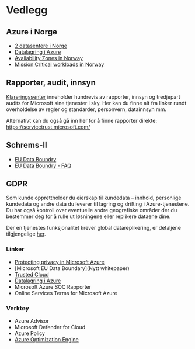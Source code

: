 # Vedlegg

## Azure i Norge
 - [2 datasentere i Norge](https://finansavisen.no/nyheter/teknologi/2021/09/28/7744051/microsoft-dobler-investeringen-i-norge-bygger-to-nye-datasentre)
 - [Datalagring i Azure](https://azure.microsoft.com/nb-no/global-infrastructure/data-residency/#overview)
 - [Availability Zones in Norway](https://pulse.microsoft.com/nb-no/transform-nb-no/na/fa2-microsoft-expands-with-datacenter-availability-zones-in-norway/)
 - [Mission Critical workloads in Norway](https://pulse.microsoft.com/nb-no/transform-nb-no/na/fa3-running-mission-critical-workloads-on-azure-in-norway-using-availability-zones/)

## Rapporter, audit, innsyn
[Klareringssenter](https://www.microsoft.com/nb-no/trust-center/?rtc=1) inneholder hundrevis av rapporter, innsyn og tredjepart audits for Microsoft sine tjenester i sky. Her kan du finne alt fra linker rundt overholdelse av regler og standarder, personvern, datainnsyn mm.

Alternativt kan du også gå inn her for å finne rapporter direkte: https://servicetrust.microsoft.com/
## Schrems-II
- [EU Data Boundry](https://blogs.microsoft.com/eupolicy/2021/05/06/eu-data-boundary/)
- [EU Data Boundry - FAQ](https://techcommunity.microsoft.com/t5/security-compliance-and-identity/eu-data-boundary-for-the-microsoft-cloud-frequently-asked/ba-p/2329098)

## GDPR

Som kunde opprettholder du eierskap til kundedata – innhold, personlige kundedata og andre data du leverer til lagring og drifting i Azure-tjenestene. Du har også kontroll over eventuelle andre geografiske områder der du bestemmer deg for å rulle ut løsningene eller replikere dataene dine.

Der en tjenestes funksjonalitet krever global datareplikering, er detaljene tilgjengelige [her](https://azure.microsoft.com/nb-no/global-infrastructure/data-residency/#overview).

### Linker
 - [Protecting privacy in Microsoft Azure](https://azure.microsoft.com/en-us/blog/protecting-privacy-in-microsoft-azure-gdpr-azure-policy-updates/)
 - [Microsoft EU Data Boundary](Nytt whitepaper)
 - [Trusted Cloud](https://azure.microsoft.com/en-us/overview/trusted-cloud/)
 - [Datalagring i Azure](https://azure.microsoft.com/nb-no/global-infrastructure/data-residency/#overview) 
 - Microsoft Azure SOC Rapporter
 - Online Services Terms for Microsoft Azure

### Verktøy
 - Azure Advisor
 - Microsoft Defender for Cloud
 - Azure Policy
 - [Azure Optimization Engine](https://github.com/helderpinto/AzureOptimizationEngine)

 
